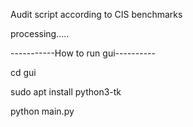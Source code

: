 Audit script according to CIS benchmarks

processing.....

-----------How to run gui----------

cd gui

sudo apt install python3-tk

python main.py
